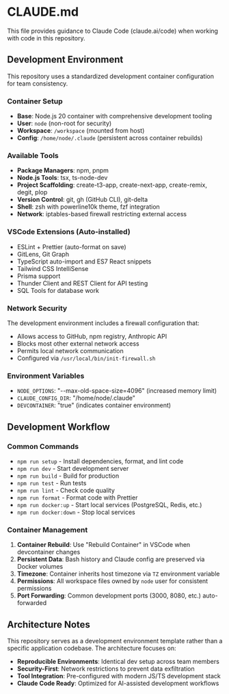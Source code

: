 # CLAUDE.md

This file provides guidance to Claude Code (claude.ai/code) when working with code in this repository.

## Development Environment

This repository uses a standardized development container configuration for team consistency.

### Container Setup
- **Base**: Node.js 20 container with comprehensive development tooling
- **User**: `node` (non-root for security)
- **Workspace**: `/workspace` (mounted from host)
- **Config**: `/home/node/.claude` (persistent across container rebuilds)

### Available Tools
- **Package Managers**: npm, pnpm
- **Node.js Tools**: tsx, ts-node-dev
- **Project Scaffolding**: create-t3-app, create-next-app, create-remix, degit, plop
- **Version Control**: git, gh (GitHub CLI), git-delta
- **Shell**: zsh with powerline10k theme, fzf integration
- **Network**: iptables-based firewall restricting external access

### VSCode Extensions (Auto-installed)
- ESLint + Prettier (auto-format on save)
- GitLens, Git Graph
- TypeScript auto-import and ES7 React snippets
- Tailwind CSS IntelliSense
- Prisma support
- Thunder Client and REST Client for API testing
- SQL Tools for database work

### Network Security
The development environment includes a firewall configuration that:
- Allows access to GitHub, npm registry, Anthropic API
- Blocks most other external network access
- Permits local network communication
- Configured via `/usr/local/bin/init-firewall.sh`

### Environment Variables
- `NODE_OPTIONS`: "--max-old-space-size=4096" (increased memory limit)
- `CLAUDE_CONFIG_DIR`: "/home/node/.claude"
- `DEVCONTAINER`: "true" (indicates container environment)

## Development Workflow

### Common Commands
- `npm run setup` - Install dependencies, format, and lint code
- `npm run dev` - Start development server
- `npm run build` - Build for production
- `npm run test` - Run tests
- `npm run lint` - Check code quality
- `npm run format` - Format code with Prettier
- `npm run docker:up` - Start local services (PostgreSQL, Redis, etc.)
- `npm run docker:down` - Stop local services

### Container Management
1. **Container Rebuild**: Use "Rebuild Container" in VSCode when devcontainer changes
2. **Persistent Data**: Bash history and Claude config are preserved via Docker volumes
3. **Timezone**: Container inherits host timezone via `TZ` environment variable
4. **Permissions**: All workspace files owned by `node` user for consistent permissions
5. **Port Forwarding**: Common development ports (3000, 8080, etc.) auto-forwarded

## Architecture Notes

This repository serves as a development environment template rather than a specific application codebase. The architecture focuses on:

- **Reproducible Environments**: Identical dev setup across team members
- **Security-First**: Network restrictions to prevent data exfiltration
- **Tool Integration**: Pre-configured with modern JS/TS development stack
- **Claude Code Ready**: Optimized for AI-assisted development workflows
